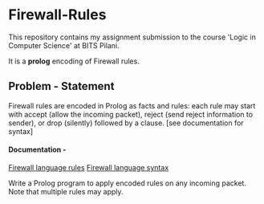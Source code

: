 # Firewall-Rules

This repository contains my assignment submission to the course 'Logic in Computer Science' at BITS Pilani.

It is a **prolog** encoding of Firewall rules.

## Problem - Statement 

 Firewall rules are encoded in Prolog as facts and rules: each rule may start with accept (allow the incoming packet),         reject (send reject information to sender), or drop (silently) followed by a clause. [see documentation for syntax]

#### Documentation - 
[Firewall language rules](firewall_rule_language.md)
[Firewall language syntax](firewall_rules_synatx.md)

Write a Prolog program to apply encoded rules on any incoming packet. Note that multiple rules may apply.
